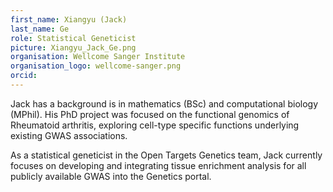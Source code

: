 ```yaml
---
first_name: Xiangyu (Jack)
last_name: Ge
role: Statistical Geneticist
picture: Xiangyu_Jack_Ge.png
organisation: Wellcome Sanger Institute
organisation_logo: wellcome-sanger.png
orcid:
---
```


Jack has a background is in mathematics (BSc) and computational biology (MPhil). His PhD project was focused on the functional genomics of Rheumatoid arthritis, exploring cell-type specific functions underlying existing GWAS associations.

As a statistical geneticist in the Open Targets Genetics team, Jack currently focuses on developing and integrating tissue enrichment analysis for all publicly available GWAS into the Genetics portal.
